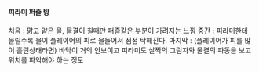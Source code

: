 #### 피라미 퍼즐 방
처음 : 맑고 얕은 물, 물결이 칠때만 퍼즐같은 부분이 가려지는 느낌
중간 : 피라미한테 물릴수록 물이 플레이어의 피로 물들어서 점점 탁해진다.
마지막 : (플레이어가 피를 많이 흘린상태라면) 바닥이 거의 안보이고 피라미도 살짝의 그림자와 물결의 파동을 보고 위치를 파악해야 하는 정도
